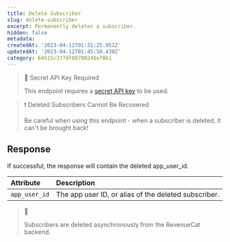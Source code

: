```yaml
---
title: Delete Subscriber
slug: delete-subscriber
excerpt: Permanently deletes a subscriber.
hidden: false
metadata:
createdAt: '2023-04-12T01:31:25.951Z'
updatedAt: '2023-04-12T01:45:58.438Z'
category: 64515c377df88700248e78b1
---
```

> 🚧 Secret API Key Required
> 
> This endpoint requires a [secret API key](doc:authentication) to be used.

> ❗️ Deleted Subscribers Cannot Be Recovered
> 
> Be careful when using this endpoint - when a subscriber is deleted, it can't be brought back!

## Response

If successful, the response will contain the deleted app_user_id. 

| Attribute     | Description                                          |
| :------------ | :--------------------------------------------------- |
| `app_user_id` | The app user ID, or alias of the deleted subscriber. |

> 📘 
> 
> Subscribers are deleted asynchronously from the RevenueCat backend.